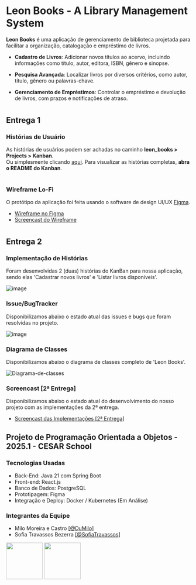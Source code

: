 # Leon Books - A Library Management System

**Leon Books** é uma aplicação de gerenciamento de biblioteca projetada para facilitar a organização, catalogação e empréstimo de livros.

* **Cadastro de Livros**: Adicionar novos títulos ao acervo, incluindo informações como título, autor, editora, ISBN, gênero e sinopse.

* **Pesquisa Avançada**: Localizar livros por diversos critérios, como autor, título, gênero ou palavras-chave.

* **Gerenciamento de Empréstimos**: Controlar o empréstimo e devolução de livros, com prazos e notificações de atraso.

#
## Entrega 1
### Histórias de Usuário

As histórias de usuários podem ser achadas no caminho **leon_books > Projects > Kanban**.<br> Ou simplesmente clicando <a href="https://github.com/users/DuMilo/projects/4">aqui</a>.
Para visualizar as histórias completas, **abra o README do Kanban**.

# 

### Wireframe Lo-Fi

O protótipo da aplicação foi feita usando o software de design UI/UX <a href="https://github.com/users/DuMilo/projects/4">Figma</a>.<br>
* <a href="https://www.figma.com/proto/jlqNUDSRo18tdpLEbpa3Eq/Leon-Books-(LoFi-Wireframe)?node-id=5-680&p=f&t=nbTxITXumit2SGdb-1&scaling=min-zoom&content-scaling=fixed&page-id=0%3A1&starting-point-node-id=5%3A680&show-proto-sidebar=1">Wireframe no Figma</a><br>
* <a href="https://youtu.be/i39aN560JV0">Screencast do Wireframe</a>

#
## Entrega 2
### Implementação de Histórias

Foram desenvolvidas 2 (duas) histórias do KanBan para nossa aplicação, sendo elas 'Cadastrar novos livros' e 'Listar livros disponíveis'.

![image](https://github.com/user-attachments/assets/5d142bf8-12b0-49dc-aa1a-1818967d307a)

### Issue/BugTracker
Disponibilizamos abaixo o estado atual das issues e bugs que foram resolvidas no projeto.

![image](https://github.com/user-attachments/assets/793e8328-cb0a-4045-9373-0b3382c2906b)

### Diagrama de Classes
Disponibilizamos abaixo o diagrama de classes completo de 'Leon Books'.

![Diagrama-de-classes](https://github.com/user-attachments/assets/32ad3ece-98cd-4cd1-a8ca-95b84848a511)

### Screencast [2ª Entrega]
Disponibilizamos abaixo o estado atual do desenvolvimento do nosso projeto com as implementações da 2ª entrega.

* <a href="https://youtu.be/vXevEscIOeM">Screencast das Implementações [2ª Entrega]</a>

## Projeto de Programação Orientada a Objetos - 2025.1 - CESAR School

<h3>Tecnologias Usadas</h3>

* Back-End: Java 21 com Spring Boot
* Front-end: React.js
* Banco de Dados: PostgreSQL 
* Prototipagem: Figma
* Integração e Deploy: Docker / Kubernetes (Em Análise)

<h3>Integrantes da Equipe</h3>

<ul>
<li>Milo Moreira e Castro <a href="https://github.com/DuMilo">[@DuMilo]</a></li> 
<li>Sofia Travassos Bezerra <a href="https://github.com/SofiaTravassos">[@SofiaTravassos]</a></li>
</ul>
<div>
  <img src="https://avatars.githubusercontent.com/u/132294227?v=4" width=100px height=100px>
  <img src="https://avatars.githubusercontent.com/u/164456593?v=4" width=100px height=100px>  
</div>

